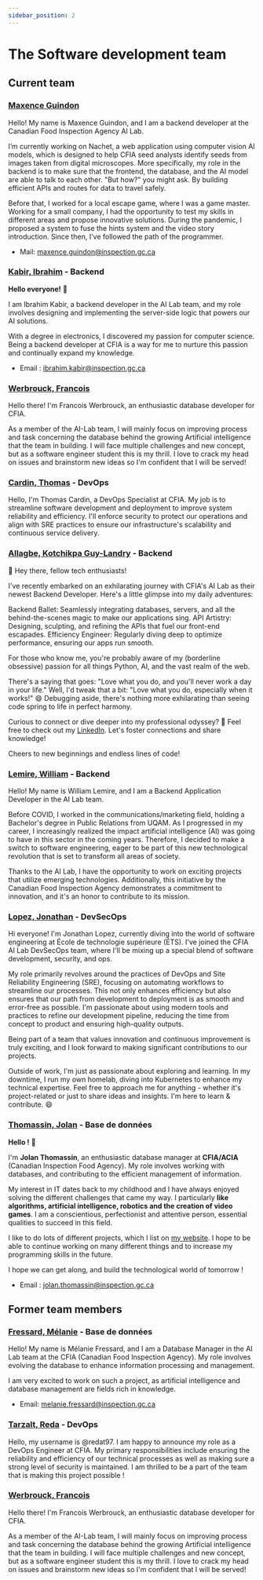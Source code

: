 ```yaml
---
sidebar_position: 2
---
```


# The Software development team

## Current team

### [Maxence Guindon](https://www.linkedin.com/in/maxenceguindon)

Hello! My name is Maxence Guindon, and I am a backend developer at the Canadian
Food Inspection Agency AI Lab.

I’m currently working on Nachet, a web application using computer vision AI
models, which is designed to help CFIA seed analysts identify seeds from images
taken from digital microscopes. More specifically, my role in the backend is to
make sure that the frontend, the database, and the AI model are able to talk to
each other. "But how?" you might ask. By building efficient APIs and routes for
data to travel safely.

Before that, I worked for a local escape game, where I was a game master.
Working for a small company, I had the opportunity to test my skills in
different areas and propose innovative solutions. During the pandemic, I
proposed a system to fuse the hints system and the video story introduction.
Since then, I've followed the path of the programmer.

- Mail: <maxence.guindon@inspection.gc.ca>

### [Kabir, Ibrahim](https://www.linkedin.com/in/ibrahimkabir/) - Backend

**Hello everyone!** 👋

I am Ibrahim Kabir, a backend developer in the AI Lab team, and my role involves
designing and implementing the server-side logic that powers our AI solutions.

With a degree in electronics, I discovered my passion for computer science.
Being a backend developer at CFIA is a way for me to nurture this passion and
continually expand my knowledge.

- Email : <ibrahim.kabir@inspection.gc.ca>

### [Werbrouck, Francois](https://www.linkedin.com/in/francois-werbrouck)

Hello there! I'm Francois Werbrouck, an enthusiastic database developer for
CFIA.

As a member of the AI-Lab team, I will mainly focus on improving process and
task concerning the database behind the growing Artificial intelligence that the
team in building. I will face multiple challenges and new concept, but as a
software engineer student this is my thrill. I love to crack my head on issues
and brainstorm new ideas so I'm confident that I will be served!

### [Cardin, Thomas](https://www.linkedin.com/in/thomas-cardin/) - DevOps

Hello, I'm Thomas Cardin, a DevOps Specialist at CFIA. My job is to streamline
software development and deployment to improve system reliability and
efficiency. I'll enforce security to protect our operations and align with SRE
practices to ensure our infrastructure's scalability and continuous service
delivery.

### [Allagbe, Kotchikpa Guy-Landry](https://www.linkedin.com/in/guy-landry-allagbe/) - Backend

👋 Hey there, fellow tech enthusiasts!

I've recently embarked on an exhilarating journey with CFIA's AI Lab as their
newest Backend Developer. Here's a little glimpse into my daily adventures:

Backend Ballet: Seamlessly integrating databases, servers, and all the
behind-the-scenes magic to make our applications sing. API Artistry: Designing,
sculpting, and refining the APIs that fuel our front-end escapades. Efficiency
Engineer: Regularly diving deep to optimize performance, ensuring our apps run
smooth.

For those who know me, you're probably aware of my (borderline obsessive)
passion for all things Python, AI, and the vast realm of the web.

There's a saying that goes: "Love what you do, and you'll never work a day in
your life." Well, I'd tweak that a bit: "Love what you do, especially when it
works!" 😄 Debugging aside, there's nothing more exhilarating than seeing code
spring to life in perfect harmony.

Curious to connect or dive deeper into my professional odyssey? 🧐 Feel free to
check out my [LinkedIn](https://www.linkedin.com/in/guy-landry-allagbe). Let's
foster connections and share knowledge!

Cheers to new beginnings and endless lines of code!

### [Lemire, William](https://www.linkedin.com/in/wlemire/) - Backend

Hello! My name is William Lemire, and I am a Backend Application Developer in
the AI Lab team.

Before COVID, I worked in the communications/marketing field, holding a
Bachelor's degree in Public Relations from UQAM. As I progressed in my career, I
increasingly realized the impact artificial intelligence (AI) was going to have
in this sector in the coming years. Therefore, I decided to make a switch to
software engineering, eager to be part of this new technological revolution that
is set to transform all areas of society.

Thanks to the AI Lab, I have the opportunity to work on exciting projects
that utilize emerging technologies. Additionally, this initiative by the
Canadian Food Inspection Agency demonstrates a commitment to innovation, and
it's an honor to contribute to its mission.

### [Lopez, Jonathan](https://www.linkedin.com/in/lopez-jonathan/) - DevSecOps

Hi everyone! I'm Jonathan Lopez, currently diving into the world of software
engineering at École de technologie supérieure (ÉTS). I've joined the CFIA AI
Lab DevSecOps team, where I'll be mixing up a special blend of software
development, security, and ops.

My role primarily revolves around the practices of DevOps and Site Reliability
Engineering (SRE), focusing on automating workflows to streamline our processes.
This not only enhances efficiency but also ensures that our path from
development to deployment is as smooth and error-free as possible. I'm
passionate about using modern tools and practices to refine our development
pipeline, reducing the time from concept to product and ensuring high-quality
outputs.

Being part of a team that values innovation and continuous improvement is truly
exciting, and I look forward to making significant contributions to our
projects.

Outside of work, I'm just as passionate about exploring and learning. In my
downtime, I run my own homelab, diving into Kubernetes to enhance my technical
expertise. Feel free to approach me for anything - whether it's project-related
or just to share ideas and insights. I'm here to learn & contribute. 😄

### [Thomassin, Jolan](https://www.linkedin.com/in/jolan-thomassin/) - Base de données

**Hello !** 👋

I'm **Jolan Thomassin**, an enthusiastic database manager at **CFIA/ACIA**
(Canadian Inspection Food Agency). My role involves working with databases, and
contributing to the efficient management of information.

My interest in IT dates back to my childhood and I have always enjoyed solving
the different challenges that came my way. I particularly **like algorithms,
artificial intelligence, robotics and the creation of video games**. I am a
conscientious, perfectionist and attentive person, essential qualities to
succeed in this field.

I like to do lots of different projects, which I list on [my
website](https://jolanthomassin.fr). I hope to be able to continue working on
many different things and to increase my programming  skills in the future.

I hope we can get along, and build the technological world of tomorrow !

- Email : <jolan.thomassin@inspection.gc.ca>

## Former team members

### [Fressard, Mélanie](https://www.linkedin.com/in/melanie-fressard/) - Base de données

Hello! My name is Mélanie Fressard, and I am a Database Manager in the
AI Lab team at the CFIA (Canadian Food Inspection
Agency). My role involves evolving the database to enhance information
processing and management.

I am very excited to work on such a project, as artificial intelligence and
database management are fields rich in knowledge.

- Email: <melanie.fressard@inspection.gc.ca>

### [Tarzalt, Reda](https://www.linkedin.com/in/tarzaltreda/) - DevOps

Hello, my username is @redat97. I am happy to announce my role as a DevOps
Engineer at CFIA. My primary responsibilities include ensuring the reliability
and efficiency of our technical processes as well as making sure a strong level
of security is maintained. I am thrilled to be a part of the team that is making
this project possible !

### [Werbrouck, Francois](https://www.linkedin.com/in/francois-werbrouck)

Hello there! I'm Francois Werbrouck, an enthusiastic database developer for CFIA.

As a member of the AI-Lab team, I will mainly focus on improving process and task concerning the database behind the growing Artificial intelligence that the team in building. I will face multiple challenges and new concept, but as a software engineer student this is my thrill. I love to crack my head on issues and brainstorm new ideas so I'm confident that I will be served!
